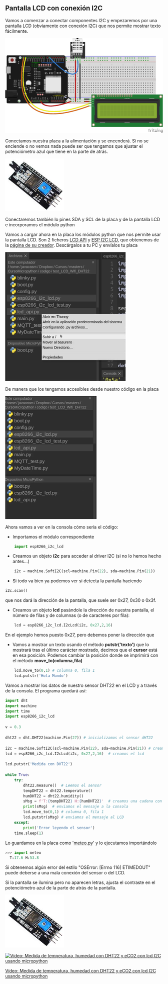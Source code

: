 ## Pantalla LCD con conexión I2C

Vamos a comenzar a conectar componentes I2C y empezaremos por una pantalla LCD (obviamente con conexión I2C) que nos permite mostrar texto fácilmente.

![](./images/wemos_d1_R32_DHT22_LCD_bb.png)

Conectamos nuestra placa a la alimentación y se encenderá. Si no se enciende o no vemos nada puede ser que tengamos que ajustar el potenciómetro azul que tiene en la parte de atrás.

![](./images/i2c_lcd_ajuste.png)

Conectaremos también lo pines SDA y SCL de la placa y de la pantalla LCD e incorporamos el módulo python

Vamos a cargar ahora en la placa los módulos python que nos permite usar la pantalla LCD. Son 2 ficheros [LCD API](https://raw.githubusercontent.com/javacasm/CursoMicropython/master/codigo/P.MedidorCO2/lcd_api.py) y [ESP I2C LCD](https://raw.githubusercontent.com/javacasm/CursoMicropython/master/codigo/P.MedidorCO2/esp8266_i2c_lcd.py), que obtenemos de la [página de su creador](https://github.com/dhylands/python_lcd). Descárgalos a tu PC y envíalos tu placa

![](./images/thonny_pasando_modulos_lcd.png)

De manera que los tengamos accesibles desde nuestro código en la placa

![](./images/thonny_ficheros_lcd_placa.png)

Ahora vamos a ver en la consola cómo sería el código:

* Importamos el módulo correspondiente
```python
    import esp8266_i2c_lcd 
```

* Creamos un objeto __i2c__ para acceder al driver I2C (si no lo hemos hecho antes...)

```python
    i2c = machine.SoftI2C(scl=machine.Pin(22), sda=machine.Pin(21))
```

* Si todo va bien ya podemos ver si detecta la pantalla haciendo

```python
i2c.scan()
```

que nos dará la dirección de la pantalla, que suele ser  0x27, 0x30 o 0x3f.

* Creamos un objeto __lcd__ pasándole la dirección de nuestra pantalla, el número de filas y de columnas (o de caracteres por fila):

```python
    lcd = esp8266_i2c_lcd.I2cLcd(i2c, 0x27,2,16)
```
En el ejemplo hemos puesto 0x27, pero debemos poner la dirección que 

* Vamos a mostrar un texto usando el método __putstr('texto')__ que lo mostrará tras el último carácter mostrado, decimos que el **cursor** está en esa posición. Podemos cambiar la posición donde se imprimirá con el método __move_to(columna,fila)__

```python
    lcd.move_to(0,1) # columna 0, fila 1
    lcd.putstr('Hola Mundo')
```
Vamos a mostrar los datos de nuestro sensor DHT22 en el LCD y a través de la consola. El programa quedará así:

```python
import dht
import machine
import time
import esp8266_i2c_lcd

v = 0.3

dht22 = dht.DHT22(machine.Pin(27)) # inicializamos el sensor dHT22

i2c = machine.SoftI2C(scl=machine.Pin(22), sda=machine.Pin(21)) # creamos el acceso al i2c
lcd = esp8266_i2c_lcd.I2cLcd(i2c, 0x27,2,16)  # creamos el lcd

lcd.putstr('Medida con DHT22')

while True:
    try:    
        dht22.measure()  # Leemos el sensor
        tempDHT22 = dht22.temperature()
        humDHT22 = dht22.humidity()
        sMsg = f'T:{tempDHT22} H:{humDHT22}'  # creamos una cadena con el contenido a mostrar
        print(sMsg)  # enviamos el mensaje a la consola
        lcd.move_to(0,1) # columna 0, fila 1
        lcd.putstr(sMsg) # enviamos el mensaje al LCD
    except:
        print('Error leyendo el sensor')
    time.sleep(1)

```

Lo guardamos en la placa como '[meteo.py](https://raw.githubusercontent.com/javacasm/CursoMicropython/master/codigo/lcd_dht22_esp32.py)' y lo ejecutamos importándolo


```python
>>> import meteo
  T:17.6 H:53.8
```

Si obtenemos algún error del estilo "OSError: [Errno 116] ETIMEDOUT" puede deberse a una mala conexión del sensor o del LCD.

Si la pantalla se ilumina pero no aparecen letras, ajusta el contraste en el potenciómetro azul de la parte de atrás de la pantalla.

![](./images/i2c_lcd_ajuste.png)

[![Vídeo: Medida de temperatura, humedad con DHT22 y eCO2 con lcd I2C usando micropython](https://img.youtube.com/vi/zZJrINrWXQA/0.jpg)](https://drive.google.com/file/d/14tIdReEZ-covfRcG3ewyVr0DP7M9M26q/view?usp=sharing)

[Vídeo: Medida de temperatura, humedad con DHT22 y eCO2 con lcd I2C usando micropython](https://drive.google.com/file/d/14tIdReEZ-covfRcG3ewyVr0DP7M9M26q/view?usp=sharing)


